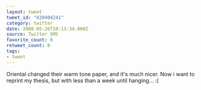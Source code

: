 ```yaml
---
layout: tweet
tweet_id: "820404241"
category: twitter
date: 2008-05-26T20:13:34.000Z
source: Twitter SMS
favorite_count: 0
retweet_count: 0
tags:
- tweet
---
```


Oriental changed their warm tone paper, and it's much nicer. Now i want to reprint my thesis, but with less than a week until hanging... :(
